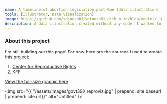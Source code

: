 ```yaml
---
name: A timeline of abortion legislation post-Roe (data illustration)
tools: [Illustrator, Data visualization]
image: https://github.com/sdinesh01/sdinesh01.github.io/blob/master/_images/govt390_reproviz.jpg?raw=true
description: A data illustration created without any code. I wanted to experiment with temporal data and vector art and get some Illustrator practice in.  
---
```

### About this project
I'm still building out this page! For now, here are the sources I used to create this project: 
1. [Center for Reproductive Rights](https://reproductiverights.org/maps/abortion-laws-by-state/)
2. [KFF](https://www.kff.org/other/state-indicator/abortion-policy-tracker/currentTimeframe=0&sortModel=%7B%22colId%22:%22Status%20of%20Abortion%22,%22sort%22:%22asc%22%7D)

[View the full-size graphic here](https://github.com/sdinesh01/sdinesh01.github.io/blob/master)

<img src="{{ "/assets/images/govt390_reproviz.jpg" | prepend: site.baseurl | prepend: site.url}}" alt="Untitled" />
